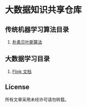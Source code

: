 # 大数据知识共享仓库

## 传统机器学习算法目录

1. [朴素贝叶斯算法](https://github.com/)

## 大数据学习目录

1. [Flink 文档](https://github.com/OlifChou/blog/blob/master/flink/flink-doc.pdf)


## License

所有文章采用未经许可请勿转载。
